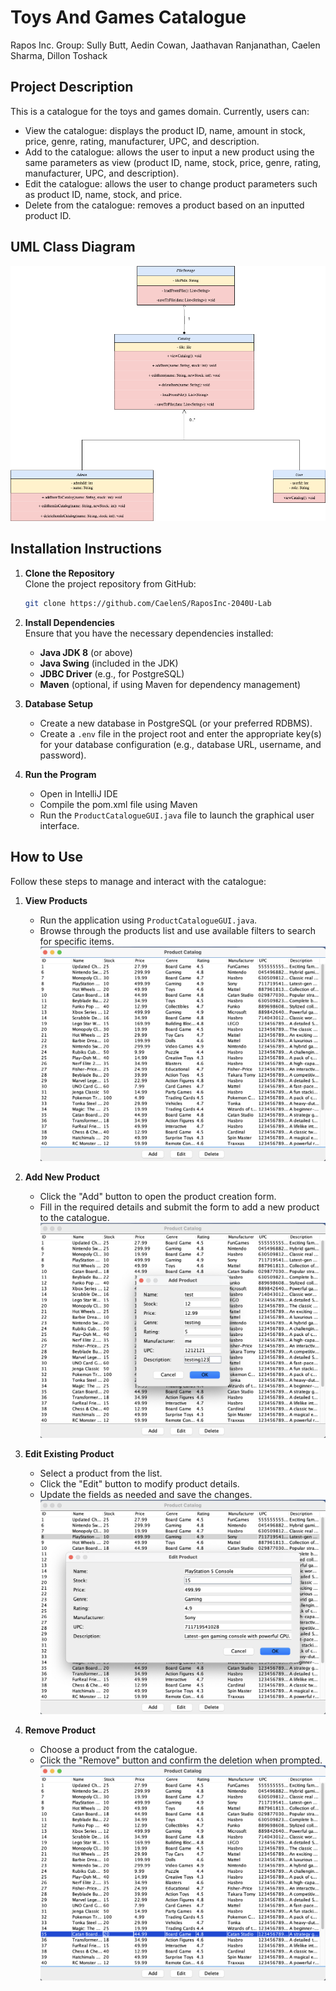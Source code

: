 # Toys And Games Catalogue
Rapos Inc.
Group: Sully Butt, Aedin Cowan, Jaathavan Ranjanathan, Caelen Sharma, Dillon Toshack

## Project Description
This is a catalogue for the toys and games domain. Currently, users can:
- View the catalogue: displays the product ID, name, amount in stock, price, genre, rating, manufacturer, UPC, and description.
- Add to the catalogue: allows the user to input a new product using the same parameters as view (product ID, name, stock, price, genre, rating, manufacturer, UPC, and description).
- Edit the catalogue: allows the user to change product parameters such as product ID, name, stock, and price.
- Delete from the catalogue: removes a product based on an inputted product ID.

## UML Class Diagram
![Screenshot](SS_1.png)

## Installation Instructions

1. **Clone the Repository**  
    Clone the project repository from GitHub:
    ```bash
    git clone https://github.com/CaelenS/RaposInc-2040U-Lab
    ```

2. **Install Dependencies**  
    Ensure that you have the necessary dependencies installed:  
    - **Java JDK 8** (or above)  
    - **Java Swing** (included in the JDK)  
    - **JDBC Driver** (e.g., for PostgreSQL)  
    - **Maven** (optional, if using Maven for dependency management)

3. **Database Setup**  
    - Create a new database in PostgreSQL (or your preferred RDBMS).  
    - Create a `.env` file in the project root and enter the appropriate key(s) for your database configuration (e.g., database URL, username, and password).

4. **Run the Program**  
    - Open in IntelliJ IDE
    - Compile the pom.xml file using Maven  
    - Run the `ProductCatalogueGUI.java` file to launch the graphical user interface.

## How to Use
Follow these steps to manage and interact with the catalogue:

1. **View Products**  
    - Run the application using `ProductCatalogueGUI.java`.  
    - Browse through the products list and use available filters to search for specific items.
![Launch View of Catalogue](View.png)

2. **Add New Product**  
    - Click the "Add" button to open the product creation form.  
    - Fill in the required details and submit the form to add a new product to the catalogue.
![Adding Functionality](Add.png)

3. **Edit Existing Product**  
    - Select a product from the list.  
    - Click the "Edit" button to modify product details.  
    - Update the fields as needed and save the changes.
![Editing Functionality](Edit.png)

4. **Remove Product**  
    - Choose a product from the catalogue.  
    - Click the "Remove" button and confirm the deletion when prompted.
![Deleting Functionality](Delete.png)

